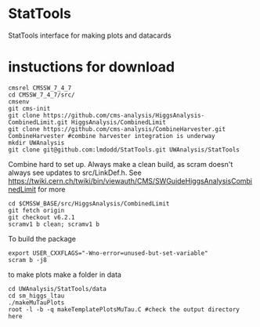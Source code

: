 # StatTools
StatTools interface for making plots and datacards 


# instuctions for download
```
cmsrel CMSSW_7_4_7
cd CMSSW_7_4_7/src/
cmsenv
git cms-init
git clone https://github.com/cms-analysis/HiggsAnalysis-CombinedLimit.git HiggsAnalysis/CombinedLimit
git clone https://github.com/cms-analysis/CombineHarvester.git CombineHarvester #combine harvester integration is underway 
mkdir UWAnalysis
git clone git@github.com:lmdodd/StatTools.git UWAnalysis/StatTools 
```

Combine hard to set up. Always make a clean build, as scram doesn't always see updates to src/LinkDef.h. See https://twiki.cern.ch/twiki/bin/viewauth/CMS/SWGuideHiggsAnalysisCombinedLimit for more
```
cd $CMSSW_BASE/src/HiggsAnalysis/CombinedLimit
git fetch origin
git checkout v6.2.1
scramv1 b clean; scramv1 b 
```

To build the package
```
export USER_CXXFLAGS="-Wno-error=unused-but-set-variable"
scram b -j8
```


to make plots make a folder in data 
```
cd UWAnalysis/StatTools/data
cd sm_higgs_ltau
./makeMuTauPlots
root -l -b -q makeTemplatePlotsMuTau.C #check the output directory here 
```


